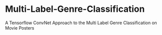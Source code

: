 # Multi-Label-Genre-Classification
A Tensorflow ConvNet Approach to the Multi Label Genre Classification on Movie Posters
